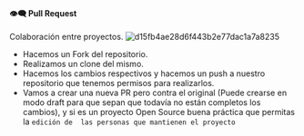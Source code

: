 #### 👁‍🗨 Pull Request

Colaboración entre proyectos.
![d15fb4ae28d6f443b2e77dac1a7a8235](https://user-images.githubusercontent.com/22304957/83132934-7d030d00-a0b8-11ea-81e6-13659a32fe93.png)

- Hacemos un Fork del repositorio.
- Realizamos un clone del mismo.
- Hacemos los cambios respectivos y hacemos un push a nuestro repositorio 
  que tenemos permisos para realizarlos.
- Vamos a crear una nueva PR pero contra el original (Puede crearse en 
  modo draft para que sepan que todavía no están completos los cambios), y 
  si es un proyecto Open Source buena práctica que permitas la `edición de 
  las personas que mantienen el proyecto`
